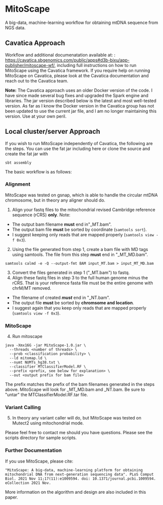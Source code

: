 # MitoScape
A big-data, machine-learning workflow for obtaining mtDNA sequence from NGS data.

## Cavatica Approach
Workflow and additional documenatation available at: : https://cavatica.sbgenomics.com/public/apps#d3b-bixu/app-publisher/mitoscape-wf/, including full instructions on how to run MitoScape using the Cavatica framework. If you require help on running MitoScape on Cavatica, please look at the Cavatica documentation and reach out to the Cavatica team.

**Note:** The Cavatica approach uses an older Docker version of the code. I have since made several bug fixes and upgraded the Spark engine and libraries. The jar version described below is the latest and most well-tested version. As far as I know the Docker version in the Cavatica group has not been updated to use the current jar file, and I am no longer maintaining this version. Use at your own peril.

## Local cluster/server Approach
If you wish to run MitoScape independently of Cavatica, the following are the steps. You can use the fat jar including here or clone the source and create the fat jar with 
```
sbt assembly
```

The basic workflow is as follows:

### Alignment

MitoScape was tested on gsnap, which is able to handle the circular mtDNA chromosome, but in theory any aligner should do.

1. Align your fastq files to the mitochondrial revised Cambridge reference sequence (rCRS) **only**. Note:
- The output bam filename **must** end in"\_MT.bam". 
- The output bam file **must** be sorted by coordinate (```samtools sort```).
- I suggest keeping only reads that are mapped properly (```samtools view -f 0x3```).
2. Using the file generated from step 1, create a bam file with MD tags using samtools. The file from this step **must** end in "\_MT\_MD.bam".
```
samtools calmd -e -Q --output-fmt BAM input_MT.bam > input_MT_MD.bam
```
3. Convert the files generated in step 1 ("\_MT.bam") to fastq. 
3. Align these fastq files in step 3 to the full human genome minus the rCRS. That is your reference fasta file must be the entire genome with chrM/MT removed. 
- The filename of created ***must*** end in "\_NT.bam".
- The output file **must** be sorted by **chromsome and location**.
- I suggest again that you keep only reads that are mapped properly (```samtools view -f 0x3```).

### MitoScape

4. Run mitoscape
```
java -Xmx16G -jar MitoScape-1.0.jar \
  --threads <number of threads> \
  --prob <classification probability> \
  --ld mitomap.ld \
  --numt NUMTs_hg38.txt \
  --classifier MTClassifierModel.RF \
  --prefix <prefix, see below for explanation> \
  --out <output prefix for bam file>
```
The prefix matches the prefix of the bam filenames generated in the steps above. MitoScape will look for <prefix>\_MT\_MD.bam and <prefix>\_NT.bam. Be sure to "untar" the MTClassifierModel.RF.tar file.

### Variant Calling

5. In theory any variant caller will do, but MitoScape was tested on Mutect2 using mitochondrial mode.


Please feel free to contact me should you have questions. Please see the scripts directory for sample scripts.
  
### Further Documentation
  
If you use MitoScape, please cite: 

```"MitoScape: A big-data, machine-learning platform for obtaining mitochondrial DNA from next-generation sequencing data". PLoS Comput Biol. 2021 Nov 11;17(11):e1009594. doi: 10.1371/journal.pcbi.1009594. eCollection 2021 Nov.```

More information on the algorithm and design are also included in this paper.
